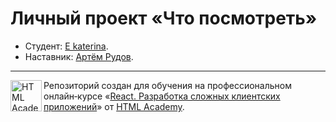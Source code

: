 # Личный проект «Что посмотреть»

* Студент: [E katerina](https://up.htmlacademy.ru/react/10/user/1018255).
* Наставник: [Артём Рудов](https://htmlacademy.ru/profile/id345377).

---

<a href="https://htmlacademy.ru/intensive/react"><img align="left" width="50" height="50" title="HTML Academy" src="https://up.htmlacademy.ru/static/img/intensive/react/logo-for-github.png"></a>

Репозиторий создан для обучения на профессиональном онлайн‑курсе «[React. Разработка сложных клиентских приложений](https://htmlacademy.ru/intensive/react)» от [HTML Academy](https://htmlacademy.ru).
